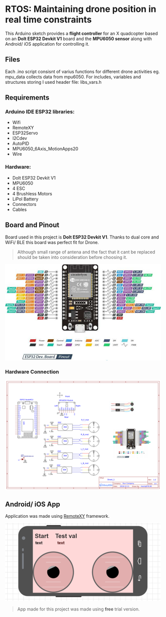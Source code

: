 # RTOS: Maintaining drone position in real time constraints

This Arduino sketch provides a **flight controller** for an X quadcopter based on an **DoIt ESP32 Devkit V1** board and the **MPU6050 sensor** along with Android/ iOS application for controlling it.



## Files

Each .ino script consisnt of varius functions for different drone activities eg. mpu_data collects data from mpu6050.
For includes, variables and structures storing I used header file: libs_vars.h

## Requirements
### Arduino IDE ESP32 libraries:
 - Wifi
 - RemoteXY
 - ESP32Servo
 - I2Cdev
 - AutoPID
 - MPU6050_6Axis_MotionApps20
 - Wire

### Hardware:

 - DoIt ESP32 Devkit V1
 - MPU6050
 - 4 ESC
 - 4 Brushless Motors
 - LiPol Battery
 - Connectors
 - Cables

## Board and Pinout

Board used in this project is **DoIt ESP32 Devkit V1**.
Thanks to dual core and WiFi/ BLE this board was perfect fit for Drone.
> Although small range of antena and the fact that it cant be replaced should be taken into consideration before choosing it.

![Board Pinout](https://github.com/wasmac/Drone/blob/master/images/ESP32-Pinout.jpg)




### Hardware Connection

![Connections](https://github.com/wasmac/Drone/blob/master/images/Schematic_Esp32-schema_Sheet-1_20191214194147.png)




## Android/ iOS App

Application was made using [RemoteXY](http://remotexy.com/en/) framework.

![Application appearance](https://github.com/wasmac/Drone/blob/master/images/App.PNG)

> App made for this project was made using **free** trial version.



